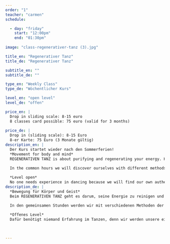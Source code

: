 ```yaml
---
order: "1"
teacher: "carmen"
schedule:

  - day: "friday"
    start: "12:00pm"
    end: "01:30pm"
    
image: "class-regenerativer-tanz (3).jpg"

title_en: "Regenerativer Tanz"
title_de: "Regenerativer Tanz"

subtitle_en: ""
subtitle_de: ""

type_en: "Weekly Class"
type_de: "Wöchentlicher Kurs"

level_en: "open level"
level_de: "offen"

price_en: |
  Drop in sliding scale: 8-15 euro  
  8 classes card possible: 75 euro (valid for 3 months)  
  
price_de: | 
  Drop in (sliding scale): 8-15 Euro
  8-er Karte: 75 Euro (3 Monate gültig)  
description_en: |
  Der Kurs startet wieder nach den Sommerferien!  
  *Movement for body and mind*  
  REGENERATIVEN TANZ is about purifying and regenerating your energy. He inspires to explore your own psyche and body. Free from evaluation and stress, it provides a wonderful opportunity for self-awareness and the identification of physical blockages.  

  In the common hours we will discover ourselves with different methods of dance therapy, contemporary dance and other creative techniques, creating a space of security, free from fears and blockades that prevent us from expressing ourselves and expanding our boundaries.  
  
  *Level open*  
  No one needs experience in dancing because we will find our own authentic way of moving. But the classes also helps experienced dancers to further decode their own psyche and helps better to use their own body awareness.
description_de: |
  *Bewegung für Körper und Geist*  
  Beim REGENERATIVEN TANZ geht es darum, seine Energie zu reinigen und zu regenerieren. Er inspiriert zur Erforschung der eigenen Psyche und des Körpers. Frei von Bewertung und Stress bietet er eine wunderbare Möglichkeit für Selbsterfahrungsprozesse und der Identifikation von körperlichen Blockaden.  

  In den gemeinsamen Stunden werden wir mit verschiedenen Methoden der Tanztherapie, des zeitgenössischen Tanzes und anderer Kreativ-Techniken uns selbst entdecken und dabei einen Raum der Geborgenheit schaffen, frei von Ängsten und Blockaden, die uns daran hindern uns auszudrücken und unsere Grenzen zu erweitern. 
  
  *Offenes Level*  
  Dafür benötigt niemand Erfahrung im Tanzen, denn wir werden unsere eigene authentische Art der Bewegung finden. Aber auch erfahrenen Tänzern hilft der Kurs die eigene Psyche weiter zu entschlüsseln und das eigene Körperbewusstsein besser zu nutzen.  
  
  

---
```


